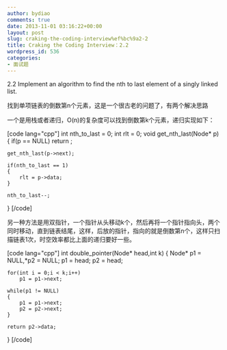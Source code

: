 ```yaml
---
author: bydiao
comments: true
date: 2013-11-01 03:16:22+00:00
layout: post
slug: craking-the-coding-interview%ef%bc%9a2-2
title: Craking the Coding Interview：2.2
wordpress_id: 536
categories:
- 面试题
---
```


2.2
Implement an algorithm to find the nth to last element of a singly linked list.

找到单项链表的倒数第n个元素，这是一个很古老的问题了，有两个解决思路

一个是用栈或者递归，O(n)的复杂度可以找到倒数第k个元素，递归实现如下：

[code lang="cpp"]
int nth_to_last = 0;
int rlt = 0;
void get_nth_last(Node* p)
{
	if(p == NULL)
		return ;

	get_nth_last(p->next);

	if(nth_to_last == 1)
	{
		rlt = p->data;
	}

	nth_to_last--;
}
[/code]

另一种方法是用双指针，一个指针从头移动k个，然后再将一个指针指向头，两个同时移动，直到链表结尾，这样，后放的指针，指向的就是倒数第n个，这样只扫描链表1次，时空效率都比上面的递归要好一些。

[code lang="cpp"]
int double_pointer(Node* head,int k)
{
	Node* p1 = NULL,*p2 = NULL;
	p1 = head;
	p2 = head;

	for(int i = 0;i < k;i++)
		p1 = p1->next;

	while(p1 != NULL)
	{
		p1 = p1->next;
		p2 = p2->next;
	}

	return p2->data;

}
[/code]
